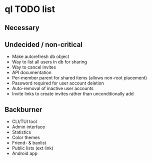 # ql TODO list

## Necessary

## Undecided / non-critical
* Make autorefresh db object
* Way to list all users in db for sharing
* Way to cancel invites
* API documentation
* Per-member parent for shared items (allows non-root placement)
* Password required for user account deletion
* Auto-removal of inactive user accounts
* Invite links to create invites rather than unconditionally add

## Backburner
* CLI/TUI tool
* Admin interface
* Statistics
* Color themes
* Friend- & banlist
* Public lists (ext link)
* Android app
